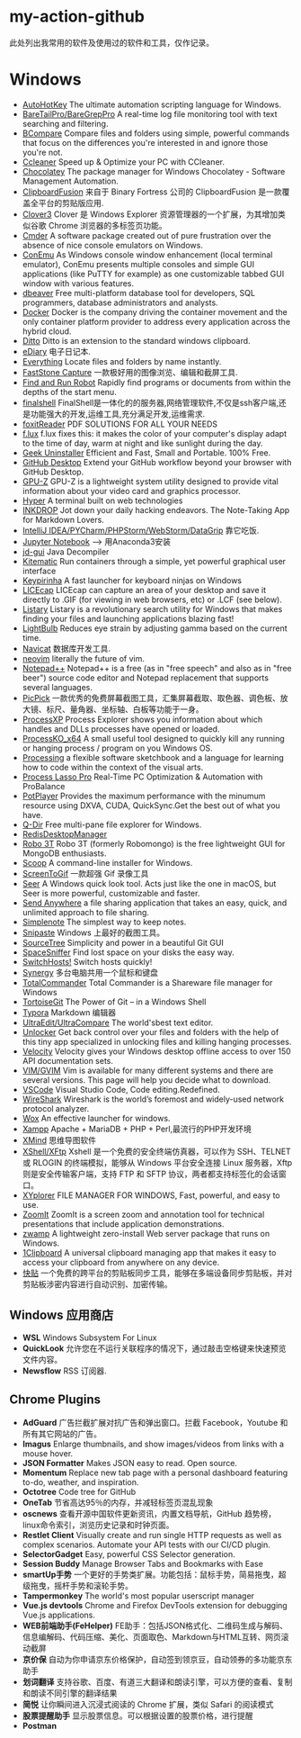 # my-action-github

此处列出我常用的软件及使用过的软件和工具，仅作记录。

# Windows
- [AutoHotKey](https://autohotkey.com/) The ultimate automation scripting language for Windows.
- [BareTailPro/BareGrepPro](https://baremetalsoft.com/baretailpro/) A real-time log file monitoring tool with text searching and filtering.
- [BCompare](https://www.scootersoftware.com/index.php) Compare files and folders using simple, powerful commands that focus on the differences you're interested in and ignore those you're not.
- [Ccleaner](https://www.ccleaner.com/) Speed up & Optimize your PC with CCleaner.
- [Chocolatey](https://chocolatey.org/) The package manager for Windows Chocolatey - Software Management Automation.
- [ClipboardFusion](https://www.clipboardfusion.com/) 来自于 Binary Fortress 公司的 ClipboardFusion 是一款覆盖全平台的剪贴版应用.
- [Clover3](http://cn.ejie.me/) Clover 是 Windows Explorer 资源管理器的一个扩展，为其增加类似谷歌 Chrome 浏览器的多标签页功能。
- [Cmder](http://cmder.net/) A software package created out of pure frustration over the absence of nice console emulators on Windows. 
- [ConEmu](https://conemu.github.io/) As Windows console window enhancement (local terminal emulator), ConEmu presents multiple consoles and simple GUI applications (like PuTTY for example) as one customizable tabbed GUI window with various features.
- [dbeaver](https://dbeaver.io/) Free multi-platform database tool for developers, SQL programmers, database administrators and analysts.
- [Docker](https://www.docker.com/) Docker is the company driving the container movement and the only container platform provider to address every application across the hybrid cloud.
- [Ditto](https://ditto-cp.sourceforge.io/) Ditto is an extension to the standard windows clipboard.
- [eDiary](http://www.haoxg.net/ediary/) 电子日记本.
- [Everything](http://www.voidtools.com/) Locate files and folders by name instantly.
- [FastStone Capture](https://www.portablesoft.org/faststone-capture/) 一款极好用的图像浏览、编辑和截屏工具.
- [Find and Run Robot](https://find-and-run-robot.en.softonic.com/) Rapidly find programs or documents from within the depths of the start menu.
- [finalshell](http://www.hostbuf.com/t/988.html) FinalShell是一体化的的服务器,网络管理软件,不仅是ssh客户端,还是功能强大的开发,运维工具,充分满足开发,运维需求.
- [foxitReader](https://www.foxitsoftware.com/) PDF SOLUTIONS FOR ALL YOUR NEEDS
- [f.lux](https://justgetflux.com/) f.lux fixes this: it makes the color of your computer's display adapt to the time of day, warm at night and like sunlight during the day.
- [Geek Uninstaller](https://geekuninstaller.com/) Efficient and Fast, Small and Portable. 100% Free.
- [GitHub Desktop](https://desktop.github.com/) Extend your GitHub workflow beyond your browser with GitHub Desktop.
- [GPU-Z](https://www.techpowerup.com/gpuz/) GPU-Z is a lightweight system utility designed to provide vital information about your video card and graphics processor.
- [Hyper](https://github.com/zeit/hyper) A terminal built on web technologies
- [INKDROP](https://www.inkdrop.info/) Jot down your daily hacking endeavors. The Note-Taking App for Markdown Lovers.
- [IntelliJ IDEA/PYCharm/PHPStorm/WebStorm/DataGrip](https://www.jetbrains.com/idea/) 靠它吃饭.
- [Jupyter Notebook]() --> 用Anaconda3安装
- [jd-gui](http://jd.benow.ca/) Java Decompiler
- [Kitematic](https://kitematic.com/) Run containers through a simple, yet powerful graphical user interface
- [Keypirinha](http://keypirinha.com/) A fast launcher for keyboard ninjas on Windows
- [LICEcap](https://www.cockos.com/licecap/) LICEcap can capture an area of your desktop and save it directly to .GIF (for viewing in web browsers, etc) or .LCF (see below). 
- [Listary](https://www.listary.com/) Listary is a revolutionary search utility for Windows that makes finding your files and launching applications blazing fast!
- [LightBulb](https://github.com/Tyrrrz/LightBulb) Reduces eye strain by adjusting gamma based on the current time.
- [Navicat](https://www.navicat.com.cn/) 数据库开发工具.
- [neovim](https://neovim.io/) literally the future of vim.
- [Notepad++](https://notepad-plus-plus.org/) Notepad++ is a free (as in "free speech" and also as in "free beer") source code editor and Notepad replacement that supports several languages.
- [PicPick](https://www.portablesoft.org/picpick-portable/) 一款优秀的免费屏幕截图工具，汇集屏幕截取、取色器、调色板、放大镜、标尺、量角器、坐标轴、白板等功能于一身。
- [ProcessXP](https://docs.microsoft.com/en-us/sysinternals/downloads/process-explorer)  Process Explorer shows you information about which handles and DLLs processes have opened or loaded.
- [ProcessKO_x64](https://www.softwareok.com/?seite=Freeware/ProcessKO)  A small useful tool designed to quickly kill any running or hanging process / program on you Windows OS.  
- [Processing](https://processing.org/) a flexible software sketchbook and a language for learning how to code within the context of the visual arts. 
- [Process Lasso Pro](https://bitsum.com/) Real-Time PC Optimization & Automation with ProBalance
- [PotPlayer](http://potplayer.daum.net/) Provides the maximum performance with the minumum resource using DXVA, CUDA, QuickSync.Get the best out of what you have.
- [Q-Dir](https://q-dir.en.softonic.com/) Free multi-pane file explorer for Windows.
- [RedisDesktopManager](https://redisdesktop.com/download) 
- [Robo 3T](https://robomongo.org/) Robo 3T (formerly Robomongo) is the free lightweight GUI for MongoDB enthusiasts.
- [Scoop](https://scoop.sh/) A command-line installer for Windows.
- [ScreenToGif](http://www.dayanzai.me/screen-to-gif.html) 一款超强 Gif 录像工具
- [Seer](http://www.1218.io/) A Windows quick look tool. Acts just like the one in macOS, but Seer is more powerful, customizable and faster.
- [Send Anywhere](https://send-anywhere.com/file-transfer)  a file sharing application that takes an easy, quick, and unlimited approach to file sharing.
- [Simplenote](https://simplenote.com/) The simplest way to keep notes.
- [Snipaste](https://zh.snipaste.com/) Windows 上最好的截图工具。
- [SourceTree](https://www.sourcetreeapp.com/) Simplicity and power in a beautiful Git GUI
- [SpaceSniffer](http://www.uderzo.it/main_products/space_sniffer/) Find lost space on your disks the easy way.
- [SwitchHosts!](https://github.com/oldj/SwitchHosts) Switch hosts quickly!
- [Synergy](https://symless.com/synergy) 多台电脑共用一个鼠标和键盘
- [TotalCommander](https://www.ghisler.com/) Total Commander is a Shareware file manager for Windows
- [TortoiseGit](https://tortoisegit.org/) The Power of Git – in a Windows Shell
- [Typora](https://typora.io/) Markdown 编辑器
- [UltraEdit/UltraCompare](https://www.ultraedit.com/) The world'sbest text editor.
- [Unlocker](http://www.softpedia.com/get/System/System-Miscellaneous/Unlocker.shtml) Get back control over your files and folders with the help of this tiny app specialized in unlocking files and killing hanging processes.
- [Velocity](http://velocity.silverlakesoftware.com/) Velocity gives your Windows desktop offline access to over 150 API documentation sets.
- [VIM/GVIM](https://www.vim.org/download.php) Vim is available for many different systems and there are several versions. This page will help you decide what to download.
- [VSCode](https://code.visualstudio.com/) Visual Studio Code, Code editing.Redefined.
- [WireShark](https://www.wireshark.org/) Wireshark is the world’s foremost and widely-used network protocol analyzer.
- [Wox](http://www.wox.one/) An effective launcher for windows.
- [Xampp](https://www.apachefriends.org/zh_cn/index.html) Apache + MariaDB + PHP + Perl,最流行的PHP开发环境
- [XMind](https://www.xmind.cn/) 思维导图软件
- [XShell/XFtp](https://www.portablesoft.org/xshell-xftp-legacy-versions/) Xshell 是一个免费的安全终端仿真器，可以作为 SSH、TELNET 或 RLOGIN 的终端模拟，能够从 Windows 平台安全连接 Linux 服务器，Xftp 则是安全传输客户端，支持 FTP 和 SFTP 协议，两者都支持标签化的会话窗口。
- [XYplorer](https://www.xyplorer.com/) FILE MANAGER FOR WINDOWS, Fast, powerful, and easy to use.
- [ZoomIt](https://docs.microsoft.com/zh-cn/sysinternals/downloads/zoomit) ZoomIt is a screen zoom and annotation tool for technical presentations that include application demonstrations. 
- [zwamp](http://zwamp.sourceforge.net/) A lightweight zero-install Web server package that runs on Windows.
- [1Clipboard](http://1clipboard.io/) A universal clipboard managing app that makes it easy to access your clipboard from anywhere on any device.
- [快贴](http://clipber.com) 一个免费的跨平台的剪贴板同步工具，能够在多端设备同步剪贴板，并对剪贴板涉密内容进行自动识别、加密传输。

## Windows 应用商店
- **WSL** Windows Subsystem For Linux
- **QuickLook** 允许您在不运行关联程序的情况下，通过敲击空格键来快速预览文件内容。
- **Newsflow** RSS 订阅器.

## Chrome Plugins
- **AdGuard** 广告拦截扩展对抗广告和弹出窗口。拦截 Facebook，Youtube 和所有其它网站的广告。
- **Imagus** Enlarge thumbnails, and show images/videos from links with a mouse hover.
- **JSON Formatter** Makes JSON easy to read. Open source.
- **Momentum** Replace new tab page with a personal dashboard featuring to-do, weather, and inspiration.
- **Octotree** Code tree for GitHub
- **OneTab** 节省高达95％的内存，并减轻标签页混乱现象
- **oscnews** 查看开源中国软件更新资讯，内置文档导航，GitHub 趋势榜，linux命令索引，浏览历史记录和时钟页面。
- **Restlet Client** Visually create and run single HTTP requests as well as complex scenarios. Automate your API tests with our CI/CD plugin.
- **SelectorGadget** Easy, powerful CSS Selector generation.
- **Session Buddy** Manage Browser Tabs and Bookmarks with Ease
- **smartUp手势** 一个更好的手势类扩展。功能包括：鼠标手势，简易拖曳，超级拖曳，摇杆手势和滚轮手势。
- **Tampermonkey** The world's most popular userscript manager
- **Vue.js devtools** Chrome and Firefox DevTools extension for debugging Vue.js applications.
- **WEB前端助手(FeHelper)** FE助手：包括JSON格式化、二维码生成与解码、信息编解码、代码压缩、美化、页面取色、Markdown与HTML互转、网页滚动截屏 
- **京价保** 自动为你申请京东价格保护，自动签到领京豆，自动领券的多功能京东助手
- **划词翻译** 支持谷歌、百度、有道三大翻译和朗读引擎，可以方便的查看、复制和朗读不同引擎的翻译结果
- **简悦** 让你瞬间进入沉浸式阅读的 Chrome 扩展，类似 Safari 的阅读模式
- **股票提醒助手** 显示股票信息。可以根据设置的股票价格，进行提醒
- **Postman** 
